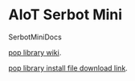 # AIoT Serbot Mini
SerbotMiniDocs

[pop library wiki](https://github.com/hanback-docs/SerbotMiniDocs/wiki).

[pop library install file download link]().
